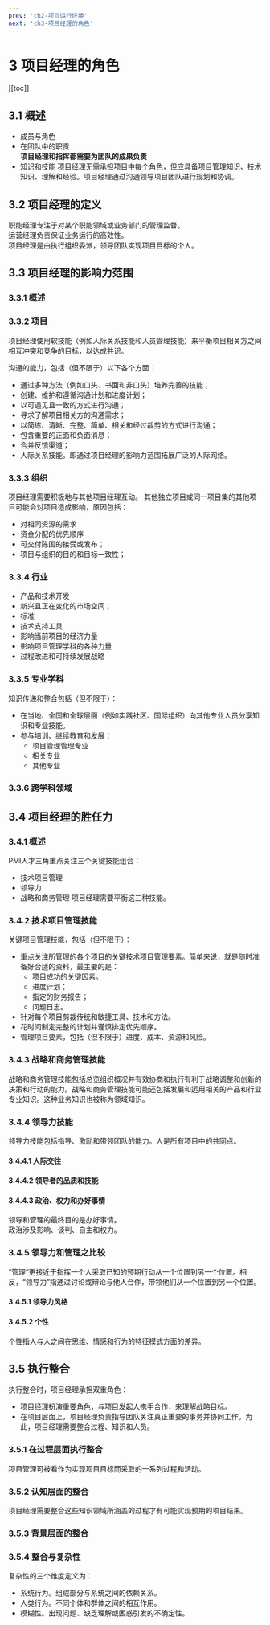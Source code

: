 ```yaml
---
prev: 'ch2-项目运行环境'
next: 'ch3-项目经理的角色'
---
```

# 3 项目经理的角色

[[toc]]

## 3.1 概述

* 成员与角色  
* 在团队中的职责  
  **项目经理和指挥都需要为团队的成果负责**
* 知识和技能
  项目经理无需承担项目中每个角色，但应具备项目管理知识、技术知识、理解和经验。项目经理通过沟通领导项目团队进行规划和协调。

## 3.2 项目经理的定义

职能经理专注于对某个职能领域或业务部门的管理监督。  
运营经理负责保证业务运行的高效性。  
项目经理是由执行组织委派，领导团队实现项目目标的个人。

## 3.3 项目经理的影响力范围

### 3.3.1 概述

### 3.3.2 项目

项目经理使用软技能（例如人际关系技能和人员管理技能）来平衡项目相关方之间相互冲突和竞争的目标，以达成共识。

沟通的能力，包括（但不限于）以下各个方面：

* 通过多种方法（例如口头、书面和非口头）培养完善的技能；
* 创建、维护和遵循沟通计划和进度计划；
* 以可遇见且一致的方式进行沟通；
* 寻求了解项目相关方的沟通需求；
* 以简练、清晰、完整、简单、相关和经过裁剪的方式进行沟通；
* 包含重要的正面和负面消息；
* 合并反馈渠道；
* 人际关系技能。即通过项目经理的影响力范围拓展广泛的人际网络。

### 3.3.3 组织  
项目经理需要积极地与其他项目经理互动。 
其他独立项目或同一项目集的其他项目可能会对项目造成影响，原因包括：
* 对相同资源的需求
* 资金分配的优先顺序
* 可交付陈国的接受或发布；
* 项目与组织的目的和目标一致性；

### 3.3.4 行业
* 产品和技术开发
* 新兴且正在变化的市场空间；
* 标准
* 技术支持工具
* 影响当前项目的经济力量
* 影响项目管理学科的各种力量
* 过程改进和可持续发展战略

### 3.3.5 专业学科 

知识传递和整合包括（但不限于）：  
* 在当地、全国和全球层面（例如实践社区、国际组织）向其他专业人员分享知识和专业技能。
* 参与培训、继续教育和发展：
    - 项目管理管理专业
    - 相关专业
    - 其他专业

### 3.3.6 跨学科领域

## 3.4 项目经理的胜任力

### 3.4.1 概述

PMI人才三角重点关注三个关键技能组合：
* 技术项目管理
* 领导力
* 战略和商务管理
项目经理需要平衡这三种技能。

### 3.4.2 技术项目管理技能
关键项目管理技能，包括（但不限于）：
* 重点关注所管理的各个项目的关键技术项目管理要素。简单来说，就是随时准备好合适的资料，最主要的是：
    - 项目成功的关键因素。
    - 进度计划；
    - 指定的财务报告；
    - 问题日志。
* 针对每个项目剪裁传统和敏捷工具、技术和方法。
* 花时间制定完整的计划并谨慎排定优先顺序。
* 管理项目要素，包括（但不限于）进度、成本、资源和风险。

### 3.4.3 战略和商务管理技能
战略和商务管理技能包括总览组织概况并有效协商和执行有利于战略调整和创新的决策和行动的能力。战略和商务管理技能可能还包括发展和运用相关的产品和行业专业知识。这种业务知识也被称为领域知识。

### 3.4.4 领导力技能
领导力技能包括指导、激励和带领团队的能力。人是所有项目中的共同点。

#### 3.4.4.1 人际交往

#### 3.4.4.2 领导者的品质和技能

#### 3.4.4.3 政治、权力和办好事情
领导和管理的最终目的是办好事情。  
政治涉及影响、谈判、自主和权力。

### 3.4.5 领导力和管理之比较
“管理”更接近于指挥一个人采取已知的预期行动从一个位置到另一个位置。相反，“领导力”指通过讨论或辩论与他人合作，带领他们从一个位置到另一个位置。

#### 3.4.5.1 领导力风格

#### 3.4.5.2 个性
个性指人与人之间在思维、情感和行为的特征模式方面的差异。

## 3.5 执行整合
执行整合时，项目经理承担双重角色：
* 项目经理扮演重要角色，与项目发起人携手合作，来理解战略目标。
* 在项目层面上，项目经理负责指导团队关注真正重要的事务并协同工作。为此，项目经理需要整合过程、知识和人员。

### 3.5.1 在过程层面执行整合
项目管理可被看作为实现项目目标而采取的一系列过程和活动。

### 3.5.2 认知层面的整合
项目经理需要整合这些知识领域所涵盖的过程才有可能实现预期的项目结果。

### 3.5.3 背景层面的整合

### 3.5.4 整合与复杂性
复杂性的三个维度定义为：
* 系统行为。组成部分与系统之间的依赖关系。
* 人类行为。不同个体和群体之间的相互作用。
* 模糊性。出现问题、缺乏理解或困惑引发的不确定性。

